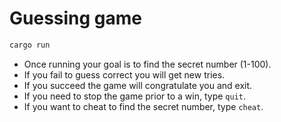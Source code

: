 # Guessing game

```bash
cargo run
```

* Once running your goal is to find the secret number (1-100).
* If you fail to guess correct you will get new tries.
* If you succeed the game will congratulate you and exit.
* If you need to stop the game prior to a win, type `quit`.
* If you want to cheat to find the secret number, type `cheat`.